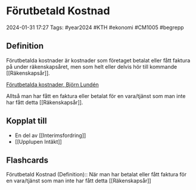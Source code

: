 # Förutbetald Kostnad

2024-01-31 17:27
Tags: #year2024 #KTH #ekonomi #CM1005 #begrepp

## Definition

Förutbetalda kostnader är kostnader som företaget betalat eller fått faktura på under räkenskapsåret, men som helt eller delvis hör till kommande [[Räkenskapsår]].

[Förutbetalda kostnader, Björn Lundén](https://www.bjornlunden.se/bokslut--%c3%a5rsredovisning/f%c3%b6rutbetalda-kostnader__1129)

Alltså man har fått en faktura eller betalat för en vara/tjänst som man inte har fått detta [[Räkenskapsår]].

## Kopplat till

- En del av [[Interimsfordring]]
- [[Upplupen Intäkt]]

## Flashcards

Förutbetald Kostnad (Definition):: När man har betalat eller fått faktura för en vara/tjänst som man inte har fått detta [[Räkenskapsår]]
<!--SR:!2024-02-26,16,292!2024-02-22,16,290-->
